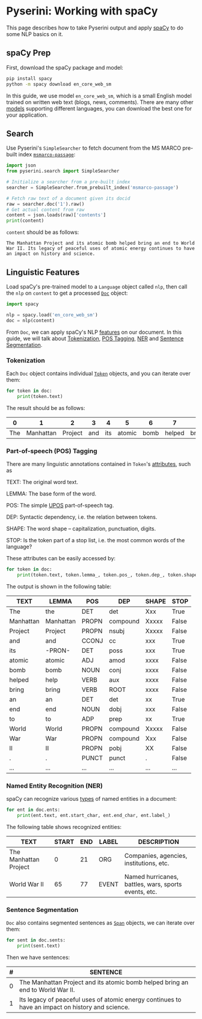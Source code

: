 # Pyserini: Working with spaCy

This page describes how to take Pyserini output and apply [spaCy](https://spacy.io/) to do some NLP basics on it.


## spaCy Prep

First, download the spaCy package and model:

```bash
pip install spacy
python -m spacy download en_core_web_sm
```

In this guide, we use model `en_core_web_sm`, which is a small English model trained on written web text (blogs, news, comments).
There are many other [models](https://spacy.io/usage/models) supporting different languages, you can download the best one for your application.


## Search

Use Pyserini's `SimpleSearcher` to fetch document from the MS MARCO pre-built index [`msmarco-passage`](https://github.com/castorini/pyserini/blob/master/docs/experiments-msmarco-passage.md):

```python
import json
from pyserini.search import SimpleSearcher

# Initialize a searcher from a pre-built index
searcher = SimpleSearcher.from_prebuilt_index('msmarco-passage')

# Fetch raw text of a document given its docid
raw = searcher.doc('1').raw()
# Get actual content from raw
content = json.loads(raw)['contents']
print(content)
```

`content` should be as follows:

```text
The Manhattan Project and its atomic bomb helped bring an end to World War II. Its legacy of peaceful uses of atomic energy continues to have an impact on history and science.
```


## Linguistic Features

Load spaCy's pre-trained model to a `Language` object called `nlp`, then call the `nlp` on `content` to get a processed [`Doc`](https://spacy.io/api/doc) object:

```python
import spacy

nlp = spacy.load('en_core_web_sm')
doc = nlp(content)
```

From `Doc`, we can apply spaCy's NLP [features](https://spacy.io/usage/spacy-101#features) on our document.
In this guide, we will talk about [Tokenization](#tokenization), [POS Tagging](#part-of-speech-pos-tagging), [NER](#named-entity-recognition-ner) and [Sentence Segmentation](#sentence-segmentation).


### Tokenization

Each `Doc` object contains individual [`Token`](https://spacy.io/api/token) objects, and you can iterate over them:

```python
for token in doc:
    print(token.text)
```

The result should be as follows:

| 0 | 1 | 2 | 3 | 4 | 5 | 6 | 7 | 8 | 9 | 10 | 11 | 12 | 13 | 14 | 15 | ... |
|---|---|---|---|---|---|---|---|---|---|---|---|---|---|---|---|---|
| The | Manhattan | Project | and | its | atomic | bomb | helped | bring | an | end | to | World | War | II | . | ... |


### Part-of-speech (POS) Tagging

There are many linguistic annotations contained in `Token`'s [attributes](https://spacy.io/api/token#attributes), such as

TEXT: The original word text.

LEMMA: The base form of the word.

POS: The simple [UPOS](https://universaldependencies.org/docs/u/pos/) part-of-speech tag.

DEP: Syntactic dependency, i.e. the relation between tokens.

SHAPE: The word shape – capitalization, punctuation, digits.

STOP: Is the token part of a stop list, i.e. the most common words of the language?

These attributes can be easily accessed by:

```python
for token in doc:
    print(token.text, token.lemma_, token.pos_, token.dep_, token.shape_, token.is_stop)
```

The output is shown in the following table:

| TEXT | LEMMA | POS | DEP | SHAPE | STOP |
|---|---|---|---|---|---|
| The | the | DET | det | Xxx | True |
| Manhattan | Manhattan | PROPN | compound | Xxxxx | False |
| Project | Project | PROPN | nsubj | Xxxxx | False |
| and | and | CCONJ | cc | xxx | True |
| its | -PRON- | DET | poss | xxx | True |
| atomic | atomic | ADJ | amod | xxxx | False |
| bomb | bomb | NOUN | conj | xxxx | False |
| helped | help | VERB | aux | xxxx | False |
| bring | bring | VERB | ROOT | xxxx | False |
| an | an | DET | det | xx | True |
| end | end | NOUN | dobj | xxx | False |
| to | to | ADP | prep | xx | True |
| World | World | PROPN | compound | Xxxxx | False |
| War | War | PROPN | compound | Xxx | False |
| II | II | PROPN | pobj | XX | False |
| . | . | PUNCT | punct | . | False |
| ... | ... | ... | ... | ... | ... |


### Named Entity Recognition (NER)

spaCy can recognize various [types](https://spacy.io/api/annotation#named-entities) of named entities in a document:

```python
for ent in doc.ents:
    print(ent.text, ent.start_char, ent.end_char, ent.label_)
```

The following table shows recognized entities:

| TEXT | START | END | LABEL | DESCRIPTION |
|---|---|---|---|---|
| The Manhattan Project | 0 | 21 | ORG | Companies, agencies, institutions, etc. |
| World War II | 65 | 77 | EVENT | Named hurricanes, battles, wars, sports events, etc. |


### Sentence Segmentation

`Doc` also contains segmented sentences as [`Span`](https://spacy.io/api/span) objects, we can iterate over them:

```python
for sent in doc.sents:
    print(sent.text)
```

Then we have sentences:

| # | SENTENCE |
|---|---|
| 0 | The Manhattan Project and its atomic bomb helped bring an end to World War II. |
| 1 | Its legacy of peaceful uses of atomic energy continues to have an impact on history and science. |
